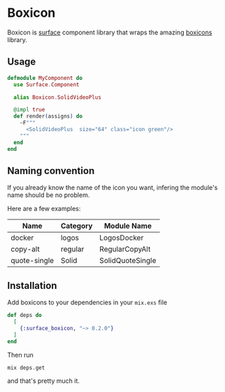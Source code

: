 # Boxicon

Boxicon is [surface](https://github.com/surface-ui/surface) component library that wraps the amazing [boxicons](https://boxicons.com) library.

## Usage

```elixir
defmodule MyComponent do
  use Surface.Component

  alias Boxicon.SolidVideoPlus

  @impl true
  def render(assigns) do
    ~F"""
      <SolidVideoPlus  size="64" class="icon green"/>
    """
  end
end
```

## Naming convention

If you already know the name of the icon you want, infering the module's name should be no problem. 

Here are a few examples:

Name | Category | Module Name
---| --- | ---
docker | logos | LogosDocker
copy-alt | regular | RegularCopyAlt
quote-single | Solid | SolidQuoteSingle

## Installation

Add boxicons to your dependencies in your `mix.exs` file

```elixir
def deps do
  [
    {:surface_boxicon, "~> 0.2.0"}
  ]
end
```

Then run 

```
mix deps.get
```

and that's pretty much it.
